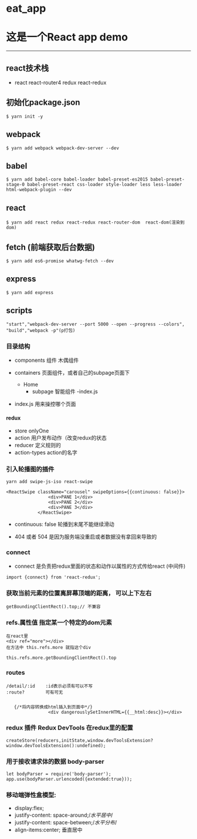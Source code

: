 # eat_app
# 这是一个React app demo
----------------------------------------------------------------------------------------------------------------------------------
## react技术栈
- react react-router4 redux react-redux

## 初始化package.json
```
$ yarn init -y
```
## webpack
```
$ yarn add webpack webpack-dev-server --dev
```
## babel
```
$ yarn add babel-core babel-loader babel-preset-es2015 babel-preset-stage-0 babel-preset-react css-loader style-loader less less-loader html-webpack-plugin --dev
```
## react
```
$ yarn add react redux react-redux react-router-dom  react-dom(渲染到dom)
```
## fetch  (前端获取后台数据)
```
$ yarn add es6-promise whatwg-fetch --dev
```
## express
```
$ yarn add express 
```
## scripts
```
"start","webpack-dev-server --port 5000 --open --progress --colors",
"build","webpack -p"(p打包)
```

### 目录结构
- components 组件   木偶组件
- containers 页面组件，或者自己的subpage页面下
   - Home
       - subpage   智能组件
       -index.js
       
       
- index.js 用来操控哪个页面

#### redux

- store onlyOne
- action 用户发布动作（改变redux的状态
- reducer 定义规则的
- action-types action的名字
### 引入轮播图的插件
```
yarn add swipe-js-iso react-swipe
```
```
<ReactSwipe className="carousel" swipeOptions={{continuous: false}}>
                <div>PANE 1</div>
                <div>PANE 2</div>
                <div>PANE 3</div>
            </ReactSwipe>
```
- continuous: false 轮播到末尾不能继续滑动


- 404 或者 504 是因为服务端没重启或者数据没有拿回来导致的

### connect
- connect 是负责把redux里面的状态和动作以属性的方式传给react (中间件)
```
import {connect} from 'react-redux';
```

### 获取当前元素的位置离屏幕顶端的距离，  可以上下左右
```
getBoundingClientRect().top;// 不兼容
```

### refs.属性值 指定某一个特定的dom元素
```
在react里
<div ref="more"></div>
在方法中 this.refs.more 就指这个div
```
```
this.refs.more.getBoundingClientRect().top
```

### routes
```
/detail/:id    :id表示必须有可以不写
:route?        可有可无
```

### 
```
   {/*将内容转换成html插入到页面中*/}
                <div dangerouslySetInnerHTML={{__html:desc}}></div>
```


### redux 插件 Redux DevTools 在redux里的配置
```
createStore(reducers,initState,window.devToolsExtension?window.devToolsExtension():undefined);
```


### 用于接收请求体的数据 body-parser
```
let bodyParser = require('body-parser');
app.use(bodyParser.urlencoded({extended:true}));
```

### 移动端弹性盒模型:
- display:flex;
- justify-content: space-around;/*水平居中*/
- justify-content: space-between;/*水平分布*/
- align-items:center; 垂直居中
